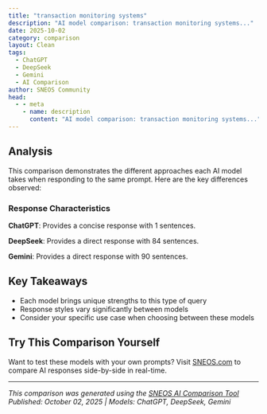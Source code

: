 ```yaml
---
title: "transaction monitoring systems"
description: "AI model comparison: transaction monitoring systems..."
date: 2025-10-02
category: comparison
layout: Clean
tags:
  - ChatGPT
  - DeepSeek
  - Gemini
  - AI Comparison
author: SNEOS Community
head:
  - - meta
    - name: description
      content: "AI model comparison: transaction monitoring systems..."
---
```


<ChatComparison
  title="transaction monitoring systems"
  prompt="transaction monitoring systems"
  :responses='{
    "ChatGPT": "Transaction monitoring systems (TMS) are critical components used by financial institutions and other organizations to detect, assess, and manage risks associated with financial transactions. These systems are particularly important for compliance with regulations that aim to prevent money laundering, fraud, and other financial crimes.\n\n### Key Features of Transaction Monitoring Systems:\n\n1. **Real-Time Monitoring**: TMS can analyze transactions as they occur, providing immediate alerts for suspicious activity.\n\n2. **Alert Generation**: When transactions meet certain risk criteria or anomalies are detected, the system generates alerts for further investigation by compliance teams.\n\n3. **Rule-Based and Machine Learning Approaches**:\n    - **Rule-Based**: Organizations can set specific rules (e.g., transaction limits, unusual transaction patterns) that trigger alerts.\n    - **Machine Learning**: Advanced systems use machine learning algorithms to identify patterns and anomalies that might indicate fraudulent activity, adapting over time to new threats.\n\n4. **Integration with Other Systems**: TMS often integrate with customer relationship management (CRM) systems and core banking systems to get a holistic view of customer behavior and transaction history.\n\n5. **Data Analysis**: The system analyzes historical transaction data to identify trends and potential risks, providing insights about typical customer behavior.\n\n6. **User Interface**: A dashboard or user interface that allows compliance officers to view alerts, investigate transactions, and manage cases efficiently.\n\n7. **Reporting and Documentation**: Comprehensive reporting features help in maintaining records for regulatory compliance, audit trails, and internal investigations.\n\n8. **Regulatory Compliance**: TMS assist organizations in adhering to various regulations, including the Bank Secrecy Act (BSA), Anti-Money Laundering (AML) laws, and know-your-customer (KYC) requirements.\n\n### Types of Transactions Monitored:\n\n- Financial transactions (e.g., deposits, withdrawals, transfers)\n- Securities transactions\n- Credit card transactions\n- Foreign exchange transactions\n- Any other movements involving cash or assets\n\n### Benefits of Transaction Monitoring Systems:\n\n1. **Fraud Detection**: Helps identify potentially fraudulent activities before they result in significant losses.\n2. **Compliance**: Ensures adherence to regulatory requirements, reducing legal risks and penalties.\n3. **Risk Management**: Offers insight into the risk profiles of customers and transactions, enabling better risk mitigation strategies.\n4. **Operational Efficiency**: Automates the monitoring process, allowing compliance teams to focus on higher-risk cases rather than sifting through vast amounts of data.\n\n### Challenges in Transaction Monitoring:\n\n- **False Positives**: Many alerts generated can be false positives, leading to unnecessary investigations and wasted resources.\n- **Data Quality**: Poor quality or inconsistent data can affect the accuracy of monitoring and reporting.\n- **Evolving Threats**: Criminal activities evolve quickly; TMS must adapt and improve continually to effectively combat new methods of fraud and money laundering.\n- **Integration Issues**: Incorporating TMS with existing legacy systems can be challenging and costly.\n\n### Conclusion\n\nTransaction monitoring systems play a significant role in safeguarding financial institutions and fostering trust in financial systems. By leveraging advanced technology and comprehensive data analysis, these systems enhance the ability to detect threats and ensure compliance with regulations, all while streamlining operations and reducing the risk of financial crimes.",
    "DeepSeek": "Of course. Here is a comprehensive overview of **Transaction Monitoring Systems (TMS)**, covering what they are, why they\u0027re critical, how they work, their challenges, and future trends.\n\n---\n\n### What is a Transaction Monitoring System (TMS)?\n\nA **Transaction Monitoring System (TMS)** is a technology solution used primarily by financial institutions (like banks, credit unions, payment processors) and other regulated entities to detect and report suspicious activities that may indicate **money laundering**, **terrorist financing**, **fraud**, or other financial crimes.\n\nIn essence, it acts as a 24/7 automated surveillance system that screens every transaction against a set of rules and scenarios to identify patterns of potentially illicit behavior.\n\n### Why are TMS Critical? The Key Drivers\n\n1.  **Regulatory Compliance:** This is the primary driver. Laws and regulations worldwide (e.g., the **Bank Secrecy Act (BSA)** in the U.S., **Anti-Money Laundering Directives (AMLD)** in the EU, and standards from the **Financial Action Task Force (FATF)**) legally mandate financial institutions to monitor customer transactions and report suspicious activities. Failure to do so results in massive fines, reputational damage, and even criminal charges.\n2.  **Risk Management:** TMS helps protect the institution from being used as a conduit for financial crime, thereby protecting its assets and integrity.\n3.  **Reputational Protection:** Being associated with money laundering or terrorist financing can destroy customer trust and investor confidence.\n4.  **Operational Efficiency:** Automating the monitoring of millions of transactions is impossible for humans alone. A TMS filters this vast data down to a manageable number of high-risk alerts for human investigators to review.\n\n### How Does a Transaction Monitoring System Work?\n\nThe process can be broken down into a continuous cycle:\n\n**1. Data Ingestion \u0026 Consolidation:**\n*   The TMS pulls data from various sources across the institution\u2014core banking systems, payment networks (SWIFT, Fedwire), card transaction feeds, trading platforms, and even non-financial data (e.g., new customer information, KYC profiles).\n*   A major challenge is ensuring data quality and consistency from these disparate sources.\n\n**2. Rule-Based Scenarios \u0026 Analytics:**\n*   This is the core detection engine. The system applies pre-defined rules and scenarios to each transaction. These rules are designed to spot red-flag behaviors.\n*   **Examples of Common Scenarios:**\n    *   **Cash Structuring (Smurfing):** Multiple cash deposits just below the $10,000 reporting threshold.\n    *   **Rapid Movement of Funds:** Funds deposited and quickly withdrawn or transferred to another jurisdiction.\n    *   **Transactions with High-Risk Jurisdictions:** Sending money to or from a country on a sanctions list or known for weak AML controls.\n    *   **Unusual Activity for the Customer:** A retired person suddenly making large, frequent wire transfers inconsistent with their profile.\n    *   **Round-Dollar Transactions:** Frequent, large transactions in exact, round amounts (e.g., $50,000, $100,000).\n\n**3. Alert Generation:**\n*   When a transaction or a series of transactions triggers a rule, the system generates an **\u0022alert.\u0022**\n*   A significant challenge here is the **high rate of false positives** (legitimate transactions flagged as suspicious), which can overwhelm investigators.\n\n**4. Alert Investigation \u0026 Case Management:**\n*   A human **AML analyst** reviews the alert. They investigate by:\n    *   Looking at the customer\u0027s KYC profile and history.\n    *   Analyzing the transaction context and patterns.\n    *   Determining if there is a legitimate, explainable reason for the activity.\n*   If the alert is deemed a false positive, it is closed. If it is genuinely suspicious, the analyst escalates it to a **case** for deeper investigation.\n\n**5. Suspicious Activity Reporting (SAR):**\n*   If the investigation concludes that the activity is suspicious and potentially illegal, the institution is legally required to file a **Suspicious Activity Report (SAR)** with the relevant financial intelligence unit (e.g., FinCEN in the U.S.).\n*   The TMS often helps in drafting and managing the submission of these reports.\n\n### Major Challenges with Traditional TMS\n\n1.  **High False Positive Rate:** Often 95-99% of alerts are false positives. This is inefficient, costly, and causes \u0022alert fatigue\u0022 among analysts, potentially causing them to miss real threats.\n2.  **Static and Inflexible Rules:** Traditional rule-based systems can be rigid. Criminals adapt their methods quickly, while rules can become outdated, leading to both false positives and **false negatives** (missing actual illicit activity).\n3.  **Data Silos and Quality:** Inconsistent or poor-quality data from different systems leads to inaccurate monitoring and missed patterns.\n4.  **High Operational Cost:** Maintaining the system and employing large teams of investigators to sift through false positives is expensive.\n5.  **Difficulty in Detecting Complex Laundering Schemes:** Simple rules struggle to detect sophisticated, layered money laundering that involves multiple accounts and methods over time.\n\n### The Future: Next-Generation Transaction Monitoring\n\nTo address these challenges, the industry is rapidly evolving towards more intelligent systems:\n\n1.  **Machine Learning (ML) and Artificial Intelligence (AI):**\n    *   **Supervised ML:** Learns from historical SARs and investigator decisions to improve detection accuracy and reduce false positives.\n    *   **Unsupervised ML (Anomaly Detection):** Identifies hidden patterns and unusual behaviors without pre-defined rules. It can cluster customers by behavior and flag outliers, even if they don\u0027t break a specific rule.\n    *   **Network Analysis:** Maps relationships between entities (customers, accounts, beneficiaries) to uncover complex, organized criminal networks.\n\n2.  **Behavioral Profiling:** Instead of just looking at single transactions, systems build dynamic profiles of \u0022normal\u0022 customer behavior and flag significant deviations from this baseline.\n\n3.  **Integration of Alternative Data:** Using non-traditional data sources (e.g., geolocation, device ID, social media) to provide more context for transactions and improve risk scoring.\n\n4.  **Cloud-Based Solutions:** Offering greater scalability, flexibility, and cost-efficiency compared to legacy on-premise systems.\n\n5.  **Regulatory Technology (RegTech):** The rise of specialized SaaS providers offering more agile, user-friendly, and effective TMS solutions that are easier to update and maintain.\n\n### Key Takeaway\n\nA Transaction Monitoring System is a non-negotiable component of the modern financial crime compliance framework. While traditional systems are often plagued by inefficiency, the future lies in **intelligent, AI-driven systems** that move beyond simple rules to understand customer behavior, reduce the burden on analysts, and more effectively combat evolving financial crime threats.",
    "Gemini": "Transaction monitoring systems (TMS) are a critical part of compliance efforts in financial institutions and other industries handling significant financial transactions. They are designed to detect suspicious activity that could indicate money laundering, fraud, terrorist financing, or other illicit activities. Here\u0027s a breakdown of what they are, how they work, and why they\u0027re important:\n\n**What are Transaction Monitoring Systems?**\n\n*   **Purpose:** To identify and flag suspicious transactions within an organization, typically those involving money or assets.\n*   **Functionality:** They analyze transaction data in real-time or near real-time, comparing it against pre-defined rules, thresholds, and models to detect anomalies.\n*   **Key Goal:** To help organizations comply with regulations (like Anti-Money Laundering (AML) laws), protect themselves from financial crime, and maintain their reputation.\n\n**How Transaction Monitoring Systems Work:**\n\nA TMS typically involves these core components:\n\n1.  **Data Integration:**\n\n    *   **Collect Data:** The system gathers data from various sources within the organization. This includes:\n        *   Transaction records (e.g., bank transfers, credit card payments, stock trades)\n        *   Customer information (KYC data, account details, address, etc.)\n        *   Employee data (if relevant for insider threat detection)\n        *   External data sources (e.g., sanctions lists, watchlists, news feeds)\n    *   **Clean and Standardize:** The data is cleaned, standardized, and transformed into a consistent format for analysis.\n\n2.  **Rule-Based Monitoring:**\n\n    *   **Define Rules:**  Rules are pre-defined criteria based on known patterns of suspicious activity.  Examples:\n        *   Transactions above a certain amount.\n        *   Transactions to/from high-risk countries or entities.\n        *   Rapid or unusual changes in transaction frequency.\n        *   Transactions involving specific keywords (e.g., \u0022drug,\u0022 \u0022weapon\u0022).\n    *   **Apply Rules:**  The system applies these rules to incoming transactions.\n    *   **Generate Alerts:** When a transaction matches a rule, the system generates an alert.\n\n3.  **Behavioral Anomaly Detection (Advanced):**\n\n    *   **Profile Creation:** The system uses machine learning algorithms to create baseline profiles of customer and transaction behavior.  This includes:\n        *   Typical transaction amounts.\n        *   Frequent counterparties.\n        *   Geographic patterns.\n        *   Transaction frequency.\n    *   **Anomaly Detection:**  It identifies deviations from these established profiles. This can detect activity that wouldn\u0027t trigger a rule-based alert but is still suspicious.\n    *   **Machine Learning:** Models learn from past data and adapt to new patterns, improving detection accuracy over time.\n\n4.  **Alert Management:**\n\n    *   **Review Alerts:**  Compliance officers or analysts review the alerts generated by the system.\n    *   **Investigate Suspicious Activity:**  They conduct further investigation to determine if the alert is a false positive or indicative of actual suspicious activity.\n    *   **Documentation:**  All actions taken are documented.\n\n5.  **Reporting and Compliance:**\n\n    *   **Generate Reports:** The system generates reports for regulatory compliance (e.g., Suspicious Activity Reports (SARs)) and internal monitoring.\n    *   **Audit Trail:**  Maintains an audit trail of all transactions, alerts, and investigations.\n\n**Key Features of a Good TMS:**\n\n*   **Comprehensive Data Integration:**  Ability to connect to various data sources.\n*   **Customizable Rules and Thresholds:**  Allows for adjusting parameters to match specific risk profiles.\n*   **Advanced Analytics:**  Includes machine learning and AI for anomaly detection.\n*   **Scalability:**  Able to handle increasing transaction volumes.\n*   **User-Friendly Interface:**  Easy for analysts to review alerts and conduct investigations.\n*   **Robust Reporting Capabilities:**  Generates reports required for compliance.\n*   **Audit Trail:**  Provides a complete record of all activity.\n*   **Integration with other Compliance Systems:** (e.g., KYC/CDD, sanctions screening).\n*   **Real-time or Near Real-time Processing:** Enables timely detection of suspicious activity.\n\n**Benefits of Using a TMS:**\n\n*   **Regulatory Compliance:** Helps organizations comply with AML and other regulations.\n*   **Fraud Prevention:** Detects and prevents fraudulent transactions.\n*   **Reputation Protection:** Prevents financial crime and protects the organization\u0027s reputation.\n*   **Reduced Manual Effort:** Automates the monitoring process, reducing the workload on compliance teams.\n*   **Improved Efficiency:** Streamlines the identification and investigation of suspicious activity.\n*   **Enhanced Risk Management:** Provides insights into potential risks and helps organizations mitigate them.\n*   **Cost Savings:** Prevents financial losses from fraud and penalties for non-compliance.\n\n**Challenges of Implementing and Maintaining a TMS:**\n\n*   **Data Quality:**  Accurate and consistent data is crucial. \u0022Garbage in, garbage out.\u0022\n*   **False Positives:**  A high rate of false positives can overwhelm compliance teams.  Tuning the system is essential.\n*   **System Integration:**  Integrating with existing systems can be complex.\n*   **Cost:**  Implementing and maintaining a TMS can be expensive.\n*   **Evolving Threats:**  Criminals are constantly developing new methods, so the system needs to be regularly updated and adapted.\n*   **Skilled Personnel:**  Requires trained analysts to investigate alerts and manage the system.\n\n**Industries That Use Transaction Monitoring Systems:**\n\n*   **Banking and Financial Services:** This is the most common application.\n*   **Insurance:** To detect fraudulent claims.\n*   **Securities and Investments:** To monitor for insider trading and market manipulation.\n*   **Gaming and Gambling:** To prevent money laundering through casinos and online gaming platforms.\n*   **Real Estate:** To identify suspicious property transactions.\n*   **E-commerce:** To detect fraudulent purchases and payment fraud.\n*   **Cryptocurrency Exchanges:** To monitor for illicit activity involving digital currencies.\n*   **Money Service Businesses (MSBs):** Such as money transmitters and currency exchangers, are heavily regulated and require robust TMS.\n\n**Types of Transaction Monitoring Systems:**\n\n*   **On-premise:** Software installed and managed on the organization\u0027s own servers.\n*   **Cloud-based:** Hosted and managed by a third-party provider.\n*   **Hybrid:** A combination of on-premise and cloud-based components.\n\n**The Future of Transaction Monitoring:**\n\n*   **Increased Use of AI and Machine Learning:** AI-powered systems will become more sophisticated in detecting complex and evolving patterns of suspicious activity.\n*   **Real-time Monitoring:**  Moving towards faster, real-time or near real-time analysis of transactions.\n*   **Greater Focus on Data Quality:**  Organizations will invest more in data governance and data quality initiatives.\n*   **Collaboration and Information Sharing:**  Greater collaboration between financial institutions and regulators to share information about suspicious activity.\n*   **Biometric Authentication:** Increased use of biometrics to verify customer identities and prevent fraud.\n*   **Emphasis on Explainable AI (XAI):** Ensuring that AI-driven decisions are transparent and understandable. This is crucial for regulatory compliance and building trust.\n*   **Integration with RegTech Solutions:** Greater integration with other regulatory technology (RegTech) solutions, such as KYC/CDD, sanctions screening, and regulatory reporting.\n\nIn conclusion, transaction monitoring systems are essential tools for organizations to combat financial crime and comply with regulations. They are constantly evolving to keep pace with new threats and technologies.  The key to a successful TMS implementation is a well-defined strategy, high-quality data, and a skilled compliance team.\n"
  }'
  published-date="09:27"
/>

## Analysis

This comparison demonstrates the different approaches each AI model takes when responding to the same prompt. Here are the key differences observed:

### Response Characteristics

**ChatGPT**: Provides a concise response with 1 sentences. 

**DeepSeek**: Provides a direct response with 84 sentences. 

**Gemini**: Provides a direct response with 90 sentences. 

## Key Takeaways

- Each model brings unique strengths to this type of query
- Response styles vary significantly between models
- Consider your specific use case when choosing between these models

## Try This Comparison Yourself

Want to test these models with your own prompts? Visit [SNEOS.com](https://sneos.com) to compare AI responses side-by-side in real-time.

---

*This comparison was generated using the [SNEOS AI Comparison Tool](https://sneos.com)*
*Published: October 02, 2025 | Models: ChatGPT, DeepSeek, Gemini*
